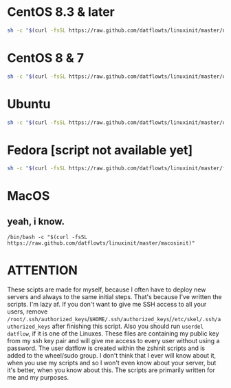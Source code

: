 # CentOS 8.3 & later
```bash
sh -c "$(curl -fsSL https://raw.github.com/datflowts/linuxinit/master/n-centosinit)"
```

# CentOS 8 & 7
```bash
sh -c "$(curl -fsSL https://raw.github.com/datflowts/linuxinit/master/o-centosinit)"
```

# Ubuntu
```bash
sh -c "$(curl -fsSL https://raw.github.com/datflowts/linuxinit/master/ubuntuinit)"
```

# Fedora [script not available yet]
```bash
sh -c "$(curl -fsSL https://raw.github.com/datflowts/linuxinit/master/fedorainit)"
```



# MacOS
## yeah, i know.
```
/bin/bash -c "$(curl -fsSL https://raw.github.com/datflowts/linuxinit/master/macosinit)"
```



# ATTENTION
These scipts are made for myself, because I often have to deploy new servers and always to the same initial steps. That's because I've written the scripts. I'm lazy af. If you don't want to give me SSH access to all your users, remove `/root/.ssh/authorized_keys`/`$HOME/.ssh/authorized_keys`/`/etc/skel/.ssh/authorized_keys` after finishing this script. Also you should run `userdel datflow`, if it is one of the Linuxes. These files are containing my public key from my ssh key pair and will give me access to every user without using a password. The user datflow is created within the zshinit scripts and is added to the wheel/sudo group. I don't think that I ever will know about it, when you use my scripts and so I won't even know about your server, but it's better, when you know about this. The scripts are primarily written for me and my purposes.

